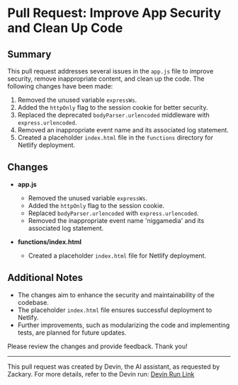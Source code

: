 # Pull Request: Improve App Security and Clean Up Code

## Summary

This pull request addresses several issues in the `app.js` file to improve security, remove inappropriate content, and clean up the code. The following changes have been made:

1. Removed the unused variable `expressWs`.
2. Added the `httpOnly` flag to the session cookie for better security.
3. Replaced the deprecated `bodyParser.urlencoded` middleware with `express.urlencoded`.
4. Removed an inappropriate event name and its associated log statement.
5. Created a placeholder `index.html` file in the `functions` directory for Netlify deployment.

## Changes

- **app.js**
  - Removed the unused variable `expressWs`.
  - Added the `httpOnly` flag to the session cookie.
  - Replaced `bodyParser.urlencoded` with `express.urlencoded`.
  - Removed the inappropriate event name 'niggamedia' and its associated log statement.

- **functions/index.html**
  - Created a placeholder `index.html` file for Netlify deployment.

## Additional Notes

- The changes aim to enhance the security and maintainability of the codebase.
- The placeholder `index.html` file ensures successful deployment to Netlify.
- Further improvements, such as modularizing the code and implementing tests, are planned for future updates.

Please review the changes and provide feedback. Thank you!

---

This pull request was created by Devin, the AI assistant, as requested by Zackary. For more details, refer to the Devin run: [Devin Run Link](http://dapper-bonbon-f2673e.netlify.app)
